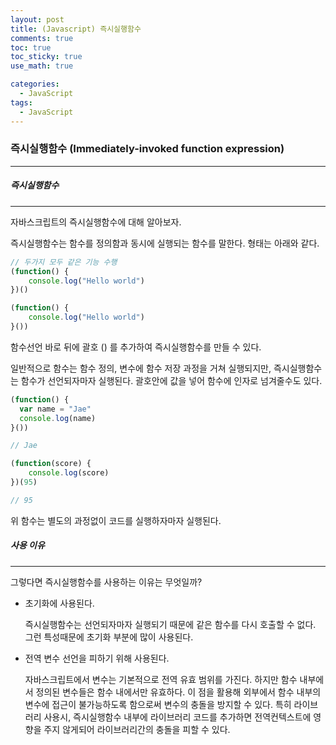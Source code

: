 ```yaml
---
layout: post
title: (Javascript) 즉시실행함수
comments: true
toc: true
toc_sticky: true
use_math: true

categories:
  - JavaScript
tags:
  - JavaScript
---
```




### 즉시실행함수 (Immediately-invoked function expression)

---

##### 즉시실행함수

---

자바스크립트의 즉시실행함수에 대해 알아보자.

즉시실행함수는 함수를 정의함과 동시에 실행되는 함수를 말한다. 형태는 아래와 같다.

```javascript
// 두가지 모두 같은 기능 수행
(function() {
    console.log("Hello world")
})()

(function() {
    console.log("Hello world")
}())
```

함수선언 바로 뒤에 괄호 () 를 추가하여 즉시실행함수를 만들 수 있다.

일반적으로 함수는 함수 정의, 변수에 함수 저장 과정을 거쳐 실행되지만, 즉시실행함수는 함수가 선언되자마자 실행된다. 괄호안에 값을 넣어 함수에 인자로 넘겨줄수도 있다.



```javascript
(function() {
  var name = "Jae"
  console.log(name)
}())

// Jae
```

```javascript
(function(score) {
    console.log(score)
})(95)

// 95
```



위 함수는 별도의 과정없이 코드를 실행하자마자 실행된다.



##### 사용 이유

---

그렇다면 즉시실행함수를 사용하는 이유는 무엇일까?

* 초기화에 사용된다.

  즉시실행함수는 선언되자마자 실행되기 때문에 같은 함수를 다시 호출할 수 없다. 그런 특성때문에 초기화 부분에 많이 사용된다.

* 전역 변수 선언을 피하기 위해 사용된다. 

  자바스크립트에서 변수는 기본적으로 전역 유효 범위를 가진다. 하지만 함수 내부에서 정의된 변수들은 함수 내에서만 유효하다. 이 점을 활용해 외부에서 함수 내부의 변수에 접근이 불가능하도록 함으로써 변수의 충돌을 방지할 수 있다. 특히 라이브러리 사용시, 즉시실행함수 내부에 라이브러리 코드를 추가하면 전역컨텍스트에 영향을 주지 않게되어 라이브러리간의 충돌을 피할 수 있다.
